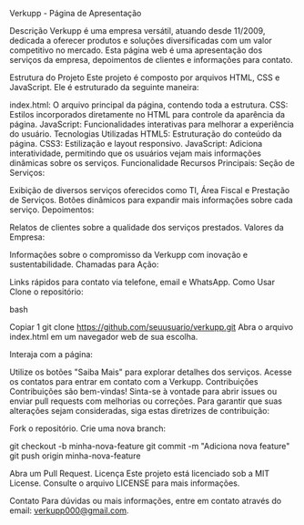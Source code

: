 Verkupp - Página de Apresentação

Descrição
Verkupp é uma empresa versátil, atuando desde 11/2009, dedicada a oferecer produtos e soluções diversificadas com um valor competitivo no mercado. Esta página web é uma apresentação dos serviços da empresa, depoimentos de clientes e informações para contato.

Estrutura do Projeto
Este projeto é composto por arquivos HTML, CSS e JavaScript. Ele é estruturado da seguinte maneira:

index.html: O arquivo principal da página, contendo toda a estrutura.
CSS: Estilos incorporados diretamente no HTML para controle da aparência da página.
JavaScript: Funcionalidades interativas para melhorar a experiência do usuário.
Tecnologias Utilizadas
HTML5: Estruturação do conteúdo da página.
CSS3: Estilização e layout responsivo.
JavaScript: Adiciona interatividade, permitindo que os usuários vejam mais informações dinâmicas sobre os serviços.
Funcionalidade
Recursos Principais:
Seção de Serviços:

Exibição de diversos serviços oferecidos como TI, Área Fiscal e Prestação de Serviços.
Botões dinâmicos para expandir mais informações sobre cada serviço.
Depoimentos:

Relatos de clientes sobre a qualidade dos serviços prestados.
Valores da Empresa:

Informações sobre o compromisso da Verkupp com inovação e sustentabilidade.
Chamadas para Ação:

Links rápidos para contato via telefone, email e WhatsApp.
Como Usar
Clone o repositório:

bash


Copiar
1
git clone https://github.com/seuusuario/verkupp.git
Abra o arquivo index.html em um navegador web de sua escolha.

Interaja com a página:

Utilize os botões "Saiba Mais" para explorar detalhes dos serviços.
Acesse os contatos para entrar em contato com a Verkupp.
Contribuições
Contribuições são bem-vindas! Sinta-se à vontade para abrir issues ou enviar pull requests com melhorias ou correções. Para garantir que suas alterações sejam consideradas, siga estas diretrizes de contribuição:

Fork o repositório.
Crie uma nova branch:

git checkout -b minha-nova-feature
git commit -m "Adiciona nova feature"
git push origin minha-nova-feature

Abra um Pull Request.
Licença
Este projeto está licenciado sob a MIT License. Consulte o arquivo LICENSE para mais informações.

Contato
Para dúvidas ou mais informações, entre em contato através do email: verkupp000@gmail.com.
